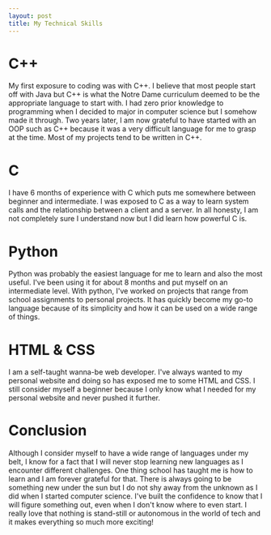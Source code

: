 ```yaml
---
layout: post
title: My Technical Skills
---
```


# C++

My first exposure to coding was with C++. I believe that most people start off with Java but C++ is what the Notre Dame curriculum deemed to be the appropriate language to start with. I had zero prior knowledge to programming when I decided to major in computer science but I somehow made it through. Two years later, I am now grateful to have started with an OOP such as C++ because it was a very difficult language for me to grasp at the time. Most of my projects tend to be written in C++.

# C

I have 6 months of experience with C which puts me somewhere between beginner and intermediate. I was exposed to C as a way to learn system calls and the relationship between a client and a server. In all honesty, I am not completely sure I understand now but I did learn how powerful C is. 

# Python

Python was probably the easiest language for me to learn and also the most useful. I've been using it for about 8 months and put myself on an intermediate level. With python, I've worked on projects that range from school assignments to personal projects. It has quickly become my go-to language because of its simplicity and how it can be used on a wide range of things. 

# HTML & CSS

I am a self-taught wanna-be web developer. I've always wanted to my personal website and doing so has exposed me to some HTML and CSS. I still consider myself a beginner because I only know what I needed for my personal website and never pushed it further. 

# Conclusion

Although I consider myself to have a wide range of languages under my belt, I know for a fact that I will never stop learning new languages as I encounter different challenges. One thing school has taught me is how to learn and I am forever grateful for that. There is always going to be something new under the sun but I do not shy away from the unknown as I did when I started computer science. I've built the confidence to know that I will figure something out, even when I don't know where to even start. I really love that nothing is stand-still or autonomous in the world of tech and it makes everything so much more exciting! 